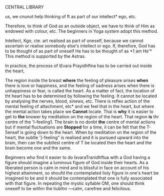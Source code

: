 CENTRAL LIBRARY

us, we cnunot help thinking of ft as part of our intellect\* ego, etc.

Therefore, to think of God as an outside object, we have to think of Him as endowed with colour, etc. The beginners in Yoga system adopt this method.

Intellect, Kgo, cte. art realised as part of oneself, because we cannot ascertain or realise somebody else's intellect or ego. If, therefore, God has to be thought of as part of oneself He has to be thought of as \*1 am He'\* This method is supported by the Astras.

In practice, the process of l£vara Prayidhftna has to be carried out inside the heart,

The region inside the breast **where** the feeling of pleasure arises **when** there is love or happiness, and the feeling of sadness arises when there is unhappiness or fear, is called the heart. As a matter of fact, the location of tht heart has to be determined by following the feeling. It cannot be located by analysing the nerves, blood, sinews, etc. There is reflex action of the mental feeling of attachment, etc\* and we feel that in the heart, but where the mental action takes place we **Cannot** locate. Thai is **why** it is easier to get to **the** knower by meditation on the region of the heart. That region **is** thr centre of the 'I-feeling1. The brain is no donbt **the** centre of mental actions but if mental fluctuations are **Stopped** for a time, il can be felt that the T-5ensef is going down to the heart. When by meditation on the region of the heart, the subtle ']-feeling" is realised and it is pursued upward into the brain, then can the subtlest centre of T be located then the heart and the brain become one and the same.

Beginners who find it easier to do IsvaraTranidhftua with a God having a figure should imagine a luminous figure of God inside their hearts. As a liberated person is calm in mind and is blissful in face on account of his highest attainment, so shoufd the contemplated lioly figure in one's heart be imagined to be and it should be contemplated that one is fully associated with that figure. In repeating the mystic syllable OM, one should think oneself to be within the tiubltni —calm, carefree and felicitous.